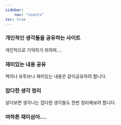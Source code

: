 ```yaml
---
sidebar:
    nav: "counts"
toc: true
---
```


### 개인적인 생각들을 공유하는 사이트<br>

개인적으로 기억하기 위하여....<br>

### 재미있는 내용 공유

책이나 유투브나 재미있는 내용은 같이공유하려 합니다.

### 잡다한 생각 정리

살다보면 생각나는 잡다한 생각들도 한번 정리해보려 합니다.

### 여하튼 재미삼아....
